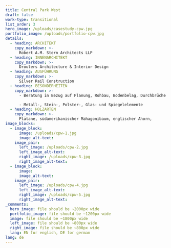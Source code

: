 ```yaml
---
title: Central Park West
draft: false
work-type: transitional
list_order: 3
hero_image: /uploads/casestudy-cpw.jpg
portfolio_image: /uploads/portfolio-cpw.jpg
details:
  - heading: ARCHITEKT
    copy_markdown: >-
      Robert A.M. Stern Architects LLP
  - heading: INNENARCHITEKT
    copy_markdown: >-
      Droulers Architecture & Interior Design
  - heading: AUSFÜHRUNG
    copy_markdown: >-
      Silver Rail Construction
  - heading: BESONDERHEITEN
    copy_markdown: >-
      - Beratung in Bezug auf Planung, Rohbau, Bodenbelag, Durchbrüche und Kauf

      - Metall-, Stein-, Polster-, Glas- und Spiegelelemente
  - heading: HOLZARTEN
    copy_markdown: >-
      Platane, südamerikanischer Mahagonibaum, englischer Ahorn,
image_blocks:
  - image_block:
      image: /uploads/cpw-1.jpg
      image_alt-text:
    image_pair:
      left_image: /uploads/cpw-2.jpg
      left_image_alt-text:
      right_image: /uploads/cpw-3.jpg
      right_image_alt-text:
  - image_block:
      image:
      image_alt-text:
    image_pair:
      left_image: /uploads/cpw-4.jpg
      left_image_alt-text:
      right_image: /uploads/cpw-5.jpg
      right_image_alt-text:
_comments:
  hero_image: file should be ~2000px wide
  portfolio_image: file should be ~1200px wide
  image: file should be ~1800px wide
  left_image: file should be ~800px wide
  right_image: file should be ~800px wide
  lang: EN for english, DE for german
lang: de
---
```


